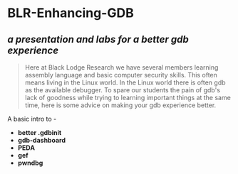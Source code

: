 # BLR-Enhancing-GDB
## *a presentation and labs for a better gdb experience*

> Here at Black Lodge Research we have several members learning assembly language and basic computer security skills.  This often means living in the Linux world.  In the Linux world there is often gdb as the available debugger.  To spare our students the pain of gdb's lack of goodness while trying to learning important things at the same time, here is some advice on making your gdb experience better.

A basic intro to -

* **better .gdbinit**
* **gdb-dashboard**
* **PEDA**
* **gef**
* **pwndbg**
